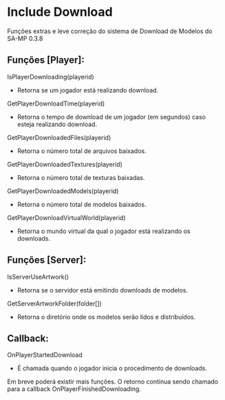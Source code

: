 # Include Download #
Funções extras e leve correção do sistema de Download de Modelos do SA-MP 0.3.8

## Funções [Player]: ##
IsPlayerDownloading(playerid)
- Retorna se um jogador está realizando download.

GetPlayerDownloadTime(playerid)
- Retorna o tempo de download de um jogador (em segundos) caso esteja realizando download.

GetPlayerDownloadedFiles(playerid)
- Retorna o número total de arquivos baixados.

GetPlayerDownloadedTextures(playerid)
- Retorna o número total de texturas baixadas.

GetPlayerDownloadedModels(playerid)
- Retorna o número total de modelos baixados.

GetPlayerDownloadVirtualWorld(playerid)
- Retorna o mundo virtual da qual o jogador está realizando os downloads.

## Funções [Server]: ##
IsServerUseArtwork()
- Retorna se o servidor está emitindo downloads de modelos.

GetServerArtworkFolder(folder[])
- Retorna o diretório onde os modelos serão lidos e distribuídos.

## Callback: ##
OnPlayerStartedDownload
- É chamada quando o jogador inicia o procedimento de downloads.


Em breve poderá existir mais funções. O retorno continua sendo chamado para a callback OnPlayerFinishedDownloading.
